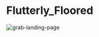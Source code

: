 # Flutterly_Floored
![grab-landing-page](https://github.com/eengdahl/Flutterly_Floored/blob/Dev/Assets/Art/FlutterlyFlooredGIF.gif)
